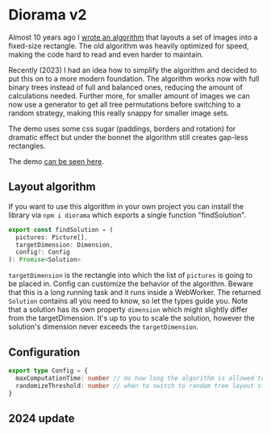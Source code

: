# Diorama v2

Almost 10 years ago I [wrote an algorithm](https://github.com/mendrik/diorama) that layouts a set of images into a fixed-size rectangle. The old algorithm was heavily optimized for speed, making the code hard to read and even harder to maintain.

Recently (2023) I had an idea how to simplify the algorithm and decided to put this on to a more modern foundation.
The algorithm works now with full binary trees instead of full and balanced ones, reducing the amount of calculations needed. Further more, for smaller amount of images we can now use a generator to get all tree permutations before switching to a random strategy, making this really snappy for smaller image sets.

The demo uses some css sugar (paddings, borders and rotation) for dramatic effect but under the bonnet the algorithm still creates gap-less rectangles.

The demo [can be seen here](https://mendrik.github.io/diorama-2023/). 

## Layout algorithm

If you want to use this algorithm in your own project you can install the library via `npm i diorama` which exports a single function "findSolution".

```typescript
export const findSolution = (
  pictures: Picture[],
  targetDimension: Dimension,
  config?: Config
): Promise<Solution>
```

`targetDimension` is the rectangle into which the list of `pictures` is going to be placed in. Config can customize the behavior of the algorithm. Beware that this is a long running task and it runs inside a WebWorker. The returned `Solution` contains all you need to know, so let the types guide you. Note that a solution has its own property `dimension` which might slightly differ from the targetDimension. It's up to you to scale the solution, however the solution's dimension never exceeds the `targetDimension`.

## Configuration

```typescript
export type Config = {
  maxComputationTime: number // ms how long the algorithm is allowed to search for a good solution, default 300ms
  randomizeThreshold: number // when to switch to random tree layout strategy
}
```

## 2024 update
